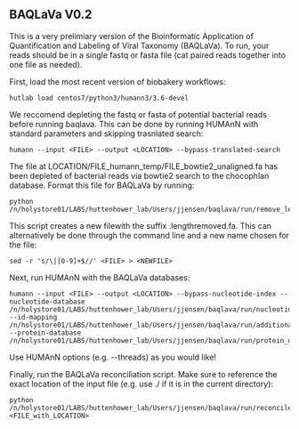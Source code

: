 ## BAQLaVa V0.2

This is a very prelimiary version of the Bioinformatic Application of Quantification and Labeling of Viral Taxonomy (BAQLaVa). To run, your reads should be in a single fastq or fasta file (cat paired reads together into one file as needed). 

First, load the most recent version of biobakery workflows: 
  ```
  hutlab load centos7/python3/humann3/3.6-devel
  ```
We reccomend depleting the fastq or fasta of potential bacterial reads before running baqlava. This can be done by running HUMAnN with standard parameters and skipping trasnlated search: 
  ```
  humann --input <FILE> --output <LOCATION> --bypass-translated-search
  ```
The file at LOCATION/FILE_humann_temp/FILE_bowtie2_unaligned.fa has been depleted of bacterial reads via bowtie2 search to the chocophlan database. Format this file for BAQLaVa by running:
  ```
  python /n/holystore01/LABS/huttenhower_lab/Users/jjensen/baqlava/run/remove_lengths_humann_bacterial_depletion.py
  ```
This script creates a new filewith the suffix .lengthremoved.fa. This can alternatively be done through the command line and a new name chosen for the file:
  ```
  sed -r 's/\|[0-9]+$//' <FILE> > <NEWFILE>
  ```
Next, run HUMAnN with the BAQLaVa databases:
  ```
  humann --input <FILE> --output <LOCATION> --bypass-nucleotide-index --nucleotide-database /n/holystore01/LABS/huttenhower_lab/Users/jjensen/baqlava/run/nucleotide_database_smallGVD --id-mapping /n/holystore01/LABS/huttenhower_lab/Users/jjensen/baqlava/run/additional_files/idmap4.txt --protein-database /n/holystore01/LABS/huttenhower_lab/Users/jjensen/baqlava/run/protein_database/
  ```
Use HUMAnN options (e.g. --threads) as you would like!

Finally, run the BAQLaVa reconciliation script. Make sure to reference the exact location of the input file (e.g. use ./ if it is in the current directory):
  ```
  python /n/holystore01/LABS/huttenhower_lab/Users/jjensen/baqlava/run/reconcile_mapped_reads_v0.2.py <FILE_with_LOCATION>
  ```

